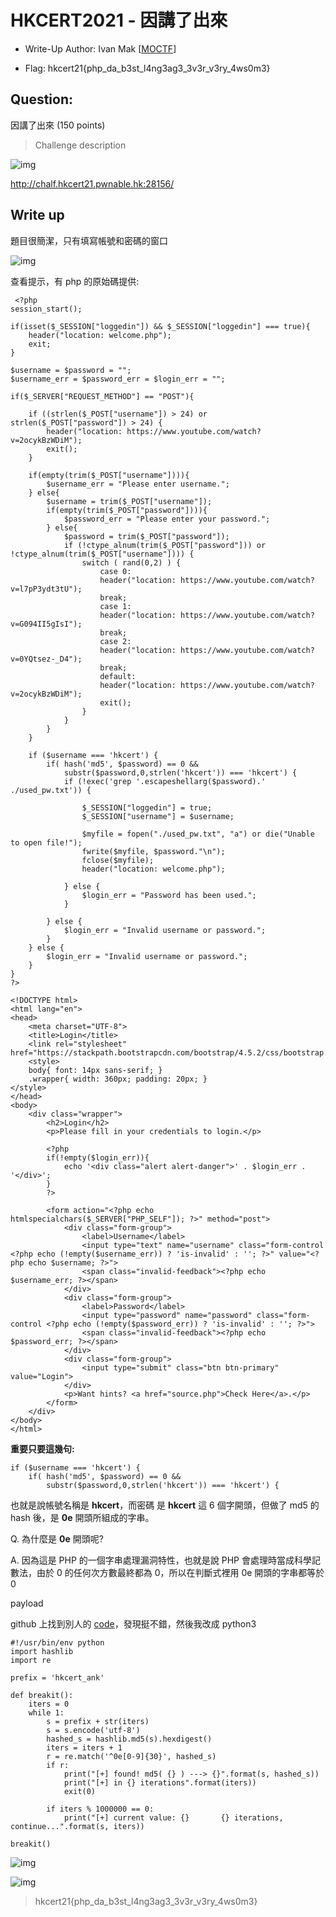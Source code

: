 # HKCERT2021 - 因講了出來
- Write-Up Author: Ivan Mak \[[MOCTF](https://hackmd.io/JH0dysBTSx6H1o1PZ7OqWg)\]

- Flag: hkcert21{php_da_b3st_l4ng3ag3_3v3r_v3ry_4ws0m3}

## **Question:**
因講了出來 (150 points)

>Challenge description

![img](./img/1.png)

http://chalf.hkcert21.pwnable.hk:28156/

## Write up

題目很簡潔，只有填寫帳號和密碼的窗口

![img](./img/2.png)

查看提示，有 php 的原始碼提供:

```
 <?php
session_start();

if(isset($_SESSION["loggedin"]) && $_SESSION["loggedin"] === true){
    header("location: welcome.php");
    exit;
}

$username = $password = "";
$username_err = $password_err = $login_err = "";

if($_SERVER["REQUEST_METHOD"] == "POST"){

    if ((strlen($_POST["username"]) > 24) or strlen($_POST["password"]) > 24) {
        header("location: https://www.youtube.com/watch?v=2ocykBzWDiM");
        exit();
    }

    if(empty(trim($_POST["username"]))){
        $username_err = "Please enter username.";
    } else{
        $username = trim($_POST["username"]);
        if(empty(trim($_POST["password"]))){
            $password_err = "Please enter your password.";
        } else{
            $password = trim($_POST["password"]);
            if (!ctype_alnum(trim($_POST["password"])) or !ctype_alnum(trim($_POST["username"]))) {
                switch ( rand(0,2) ) {
                    case 0:
                    header("location: https://www.youtube.com/watch?v=l7pP3ydt3tU");
                    break;
                    case 1:
                    header("location: https://www.youtube.com/watch?v=G094II5gIsI");
                    break;
                    case 2:
                    header("location: https://www.youtube.com/watch?v=0YQtsez-_D4");
                    break;
                    default:
                    header("location: https://www.youtube.com/watch?v=2ocykBzWDiM");
                    exit();
                }   
            }
        }
    }    

    if ($username === 'hkcert') {
        if( hash('md5', $password) == 0 &&
            substr($password,0,strlen('hkcert')) === 'hkcert') {
            if (!exec('grep '.escapeshellarg($password).' ./used_pw.txt')) {

                $_SESSION["loggedin"] = true;
                $_SESSION["username"] = $username;

                $myfile = fopen("./used_pw.txt", "a") or die("Unable to open file!");
                fwrite($myfile, $password."\n");
                fclose($myfile);
                header("location: welcome.php");

            } else {
                $login_err = "Password has been used.";
            }

        } else {
            $login_err = "Invalid username or password.";
        }
    } else {
        $login_err = "Invalid username or password.";
    }
}
?>

<!DOCTYPE html>
<html lang="en">
<head>
    <meta charset="UTF-8">
    <title>Login</title>
    <link rel="stylesheet" href="https://stackpath.bootstrapcdn.com/bootstrap/4.5.2/css/bootstrap.min.css">
    <style>
    body{ font: 14px sans-serif; }
    .wrapper{ width: 360px; padding: 20px; }
</style>
</head>
<body>
    <div class="wrapper">
        <h2>Login</h2>
        <p>Please fill in your credentials to login.</p>

        <?php 
        if(!empty($login_err)){
            echo '<div class="alert alert-danger">' . $login_err . '</div>';
        }        
        ?>

        <form action="<?php echo htmlspecialchars($_SERVER["PHP_SELF"]); ?>" method="post">
            <div class="form-group">
                <label>Username</label>
                <input type="text" name="username" class="form-control <?php echo (!empty($username_err)) ? 'is-invalid' : ''; ?>" value="<?php echo $username; ?>">
                <span class="invalid-feedback"><?php echo $username_err; ?></span>
            </div>    
            <div class="form-group">
                <label>Password</label>
                <input type="password" name="password" class="form-control <?php echo (!empty($password_err)) ? 'is-invalid' : ''; ?>">
                <span class="invalid-feedback"><?php echo $password_err; ?></span>
            </div>
            <div class="form-group">
                <input type="submit" class="btn btn-primary" value="Login">
            </div>
            <p>Want hints? <a href="source.php">Check Here</a>.</p>
        </form>
    </div>
</body>
</html>

```

**重要只要這幾句:**

```
if ($username === 'hkcert') {
    if( hash('md5', $password) == 0 &&
        substr($password,0,strlen('hkcert')) === 'hkcert') {

```

也就是說帳號名稱是 **hkcert**，而密碼 是 **hkcert** 這 6 個字開頭，但做了 md5 的 hash 後，是 **0e** 開頭所組成的字串。

Q. 為什麼是 **0e** 開頭呢?

A. 因為這是 PHP 的一個字串處理漏洞特性，也就是說 PHP 會處理時當成科學記數法，由於 0 的任何次方數最終都為 0，所以在判斷式裡用 0e 開頭的字串都等於 0

payload

github 上找到別人的 [code](https://github.com/bl4de/ctf/blob/master/2017/HackDatKiwi_CTF_2017/md5games1/md5games1.md)，發現挺不錯，然後我改成 python3

```
#!/usr/bin/env python
import hashlib
import re

prefix = 'hkcert_ank'

def breakit():
    iters = 0
    while 1:
        s = prefix + str(iters)
        s = s.encode('utf-8')
        hashed_s = hashlib.md5(s).hexdigest()
        iters = iters + 1
        r = re.match('^0e[0-9]{30}', hashed_s)
        if r:
            print("[+] found! md5( {} ) ---> {}".format(s, hashed_s))
            print("[+] in {} iterations".format(iters))
            exit(0)

        if iters % 1000000 == 0:
            print("[+] current value: {}       {} iterations, continue...".format(s, iters))

breakit()

```

![img](./img/3.png)

![img](./img/4.png)


> hkcert21{php_da_b3st_l4ng3ag3_3v3r_v3ry_4ws0m3}
